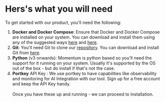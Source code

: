 # Hers's what you will need

To get started with our product, you'll need the following:

1. **Docker and Docker Compose**: Ensure that Docker and Docker Compose are installed on your system. You can download and install them using any of the suggested ways [here](https://docs.docker.com/engine/install/) and [here](https://docs.docker.com/compose/install/).
2. **Git**: You'll need Git to clone our [repository](https://github.com/getmomentum/momentum-core). You can download and install Git from [here](https://git-scm.com/downloads).
3. **Python** (v3 onwards): Momentum is python based so you'll need the support for it running on your system. Usually it's supported by the OS out of the box - but do install if that's not the case.
4. **Portkey** API Key : We use portkey to have capabilities like observability and monitoring for AI Integration with our tool. Sign up for a free account and keep the API Key handy.\
   \
   Once you have these up and running - we can proceed to installation.

